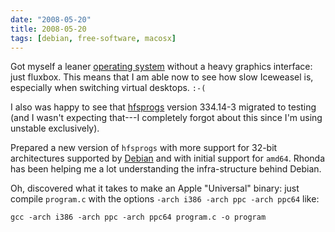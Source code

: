 ```yaml
---
date: "2008-05-20"
title: 2008-05-20
tags: [debian, free-software, macosx]
---
```

Got myself a leaner
[operating system](http://en.wikipedia.org/wiki/Operating%0A%20%20%20%20%20%20system)
without a heavy graphics interface: just fluxbox. This means that I
am able now to see how slow Iceweasel is, especially when switching
virtual desktops. `:-(`

I also was happy to see that
[hfsprogs](http://packages.debian.org/hfsprogs) version 334.14-3
migrated to testing (and I wasn't expecting that---I completely
forgot about this since I'm using unstable exclusively).

Prepared a new version of `hfsprogs` with more support for 32-bit
architectures supported by [Debian](http://www.debian.org/) and
with initial support for `amd64`. Rhonda has been helping me a lot
understanding the infra-structure behind Debian.

Oh, discovered what it takes to make an Apple "Universal" binary:
just compile `program.c` with the options
`-arch i386 -arch ppc -arch ppc64` like:

    gcc -arch i386 -arch ppc -arch ppc64 program.c -o program


